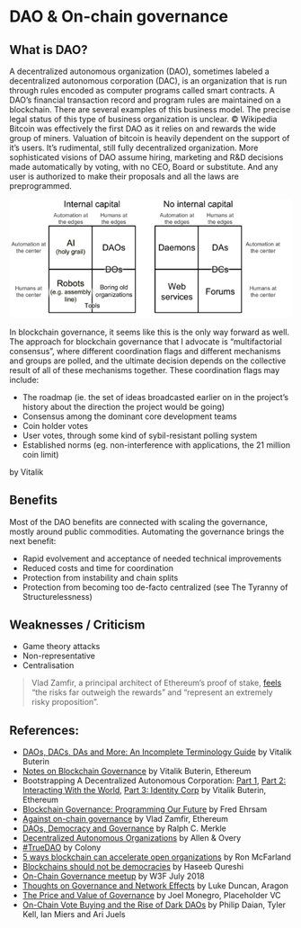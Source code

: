 # DAO & On-chain governance

##  What is DAO?

A decentralized autonomous organization \(DAO\), sometimes labeled a decentralized autonomous corporation \(DAC\), is an organization that is run through rules encoded as computer programs called smart contracts. A DAO’s financial transaction record and program rules are maintained on a blockchain. There are several examples of this business model. The precise legal status of this type of business organization is unclear. © Wikipedia Bitcoin was effectively the first DAO as it relies on and rewards the wide group of miners. Valuation of bitcoin is heavily dependent on the support of it’s users. It’s rudimental, still fully decentralized organization. More sophisticated visions of DAO assume hiring, marketing and R&D decisions made automatically by voting, with no CEO, Board or substitute. And any user is authorized to make their proposals and all the laws are preprogrammed.

![Classification by Vitalik Buterin](../.gitbook/assets/quadrant_chart_for_classifying_daos.png)

In blockchain governance, it seems like this is the only way forward as well. The approach for blockchain governance that I advocate is “multifactorial consensus”, where different coordination flags and different mechanisms and groups are polled, and the ultimate decision depends on the collective result of all of these mechanisms together. These coordination flags may include:

* The roadmap \(ie. the set of ideas broadcasted earlier on in the project’s history about the direction the project would be going\)
* Consensus among the dominant core development teams
* Coin holder votes
* User votes, through some kind of sybil-resistant polling system
* Established norms \(eg. non-interference with applications, the 21 million coin limit\)

by Vitalik

## Benefits

Most of the DAO benefits are connected with scaling the governance, mostly around public commodities. Automating the governance brings the next benefit:

* Rapid evolvement and acceptance of needed technical improvements
* Reduced costs and time for coordination
* Protection from instability and chain splits
* Protection from becoming too de-facto centralized \(see The Tyranny of Structurelessness\)

## Weaknesses / Criticism

* Game theory attacks 
* Non-representative
* Centralisation

> Vlad Zamfir, a principal architect of Ethereum’s proof of stake, [feels](https://www.youtube.com/watch?v=9RtSod8EXn4&feature=youtu.be&t=2h33m39s) “the risks far outweigh the rewards” and “represent an extremely risky proposition”.

## References:

* [DAOs, DACs, DAs and More: An Incomplete Terminology Guide](https://blog.ethereum.org/2014/05/06/daos-dacs-das-and-more-an-incomplete-terminology-guide/) by Vitalik Buterin
* [Notes on Blockchain Governance](https://vitalik.ca/general/2017/12/17/voting.html) by Vitalik Buterin, Ethereum
* Bootstrapping A Decentralized Autonomous Corporation: [Part 1](https://bitcoinmagazine.com/articles/bootstrapping-a-decentralized-autonomous-corporation-part-i-1379644274/), [Part 2: Interacting With the World](https://bitcoinmagazine.com/articles/bootstrapping-an-autonomous-decentralized-corporation-part-2-interacting-with-the-world-1379808279/), [Part 3: Identity Corp](https://bitcoinmagazine.com/articles/bootstrapping-a-decentralized-autonomous-corporation-part-3-identity-corp-1380073003/) by Vitalik Buterin, Ethereum
* [Blockchain Governance: Programming Our Future](https://medium.com/@FEhrsam/blockchain-governance-programming-our-future-c3bfe30f2d74) by  Fred Ehrsam
* [Against on-chain governance](https://medium.com/@Vlad_Zamfir/against-on-chain-governance-a4ceacd040ca) by Vlad Zamfir, Ethereum
* [DAOs, Democracy and Governance](http://merkle.com/papers/DAOdemocracyDraft.pdf) by Ralph C. Merkle
* [Decentralized Autonomous Organizations](http://www.allenovery.com/SiteCollectionDocuments/Article%20Decentralized%20Autonomous%20Organizations.pdf) by Allen & Overy
* [\#TrueDAO](https://blog.colony.io/truedao-d270a94877b1) by Colony
* [5 ways blockchain can accelerate open organizations](https://opensource.com/open-organization/17/11/blockchain-revolution-part-1) by Ron McFarland
* [Blockchains should not be democracies](https://hackernoon.com/blockchains-should-not-be-democracies-14379e0e23ad) by Haseeb Qureshi
* [On-Chain Governance meetup](https://www.youtube.com/watch?v=AOlS4QddpNI) by W3F July 2018
* [Thoughts on Governance and Network Effects](https://blog.aragon.org/thoughts-on-governance-and-network-effects-f40fda3e3f98/) by Luke Duncan, Aragon
* [The Price and Value of Governance](https://www.youtube.com/watch?v=Mwv4nnvTI5E) by Joel Monegro, Placeholder VC
* [On-Chain Vote Buying and the Rise of Dark DAOs](http://hackingdistributed.com/2018/07/02/on-chain-vote-buying/) by Philip Daian, Tyler Kell, Ian Miers and Ari Juels

